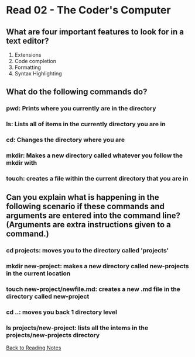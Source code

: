 # Read 02 - The Coder's Computer

## What are four important features to look for in a text editor?
1. Extensions
1. Code completion
1. Formatting
1. Syntax Highlighting

## What do the following commands do?

### pwd: Prints where you currently are in the directory
### ls: Lists all of items in the currently directory you are in
### cd: Changes the directory where you are
### mkdir: Makes a new directory called whatever you follow the mkdir with
### touch: creates a file within the current directory that you are in

## Can you explain what is happening in the following scenario if these commands and arguments are entered into the command line? (Arguments are extra instructions given to a command.)
### cd projects: moves you to the directory called 'projects'
### mkdir new-project: makes a new directory called new-projects in the current location
### touch new-project/newfile.md: creates a new .md file in the directory called new-project
### cd ..: moves you back 1 directory level
### ls projects/new-project: lists all the intems in the projects/new-projects directory

[Back to Reading Notes](/README.md)
